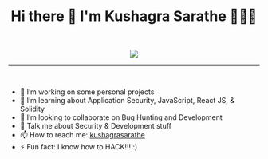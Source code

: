 <h1 align="center">Hi there 👋 I'm Kushagra Sarathe 👨🏻‍💻</h1>

  <br>
  
<p align="center">
<img src="https://c.tenor.com/GfSX-u7VGM4AAAAC/coding.gif"/>
<!--   <img src="https://s.4cdn.org/image/title/115.gif"> -->
<!--   <img src="https://s.4cdn.org/image/title/100.gif"> -->
<!--   <img width="200" height="200" src="https://avatars.githubusercontent.com/u/76868364?v=4"> -->
</p>

<hr>
<br>

- 🔭 I’m working on some personal projects
- 🌱 I’m learning about Application Security, JavaScript, React JS, & Solidity
- 👯 I’m looking to collaborate on Bug Hunting and Development
- 💬 Talk me about Security & Development stuff 
- 📫 How to reach me: [kushagrasarathe](https://twitter.com/kushagrasarathe)
- ⚡ Fun fact: I know how to HACK!!! :)
